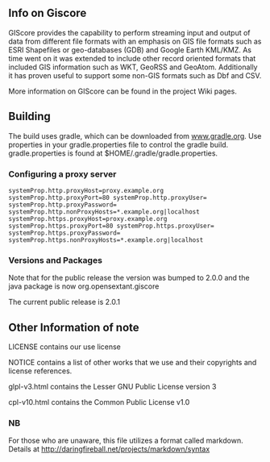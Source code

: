 ## Info on Giscore ##

GIScore provides the capability to perform streaming input and output of data from different 
file formats with an emphasis on GIS file formats such as ESRI Shapefiles or 
geo-databases (GDB) and Google Earth KML/KMZ. As time went on it was extended to include other 
record oriented formats that included GIS information such as WKT, GeoRSS and 
GeoAtom. Additionally it has proven useful to support some non-GIS formats such as Dbf and CSV.

More information on GIScore can be found in the project Wiki pages.

## Building ##

The build uses gradle, which can be downloaded from www.gradle.org. Use properties 
in your gradle.properties file to control the gradle build. gradle.properties is found at
$HOME/.gradle/gradle.properties.

### Configuring a proxy server ###

`
systemProp.http.proxyHost=proxy.example.org
systemProp.http.proxyPort=80
systemProp.http.proxyUser=
systemProp.http.proxyPassword=
systemProp.http.nonProxyHosts=*.example.org|localhost
systemProp.https.proxyHost=proxy.example.org
systemProp.https.proxyPort=80
systemProp.https.proxyUser=
systemProp.https.proxyPassword=
systemProp.https.nonProxyHosts=*.example.org|localhost
`

### Versions and Packages ###

Note that for the public release the version was bumped to 2.0.0 and the java package
is now org.opensextant.giscore

The current public release is 2.0.1

## Other Information of note ##

LICENSE contains our use license

NOTICE contains a list of other works that we use and their copyrights and license references.

glpl-v3.html contains the Lesser GNU Public License version 3

cpl-v10.html contains the Common Public License v1.0

### NB ###

For those who are unaware, this file utilizes a format called markdown. Details at http://daringfireball.net/projects/markdown/syntax
